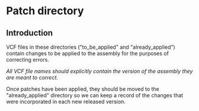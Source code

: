 # Patch directory

## Introduction
VCF files in these directories ("to_be_applied" and "already_applied") contain
changes to be applied to the assembly for the purposes of correcting errors.

*All VCF file names should explicitly contain the version of the assembly they are meant to correct.*

Once patches have been applied, they should be moved to the "already_applied" 
directory so we can keep a record of the changes that were incorporated in
each new released version.
